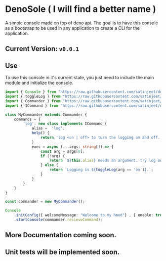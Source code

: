 # DenoSole ( I will find a better name )

A simple console made on top of deno api. The goal is to have this console as a bootstrap to be used in any application to create a CLI for the application.

## Current Version: `v0.0.1`

## Use
To use this console in it's current state, you just need to include the main module and initialize the console.

```typescript
import { Console } from "https://raw.githubusercontent.com/satinjeet/denosole/v0.0.1/console.ts";
import { toggleLog } from "https://raw.githubusercontent.com/satinjeet/denosole/v0.0.1/utils/log.ts";
import { Commander } from "https://raw.githubusercontent.com/satinjeet/denosole/v0.0.1//sub/commands/commander.ts";
import { ICommand } from "https://raw.githubusercontent.com/satinjeet/denosole/v0.0.1/sub/base/icommand.ts";

class MyCommander extends Commander {
    commands = {
        'log': new class implements ICommand {
            alias =  'log';
            help() {
                return 'log <on | off> to turn the logging on and off.'
            }
            exec = async (...args: string[]) => {
                const arg = args[0];
                if (!arg) {
                    return `${this.alias} needs an argument. try log on|off`;
                } else {
                    return `Logging is ${toggleLog(arg == 'on')}.`;
                }
            }
        }
    }
}

const commander = new MyCommander();

Console
    .initConfig({ welcomeMessage: "Welcome to my hood"} , { enable: true, level: 2 })
    .startConsole(commander.recieveCommand);
```

## More Documentation coming soon.
## Unit tests will be implemented soon.